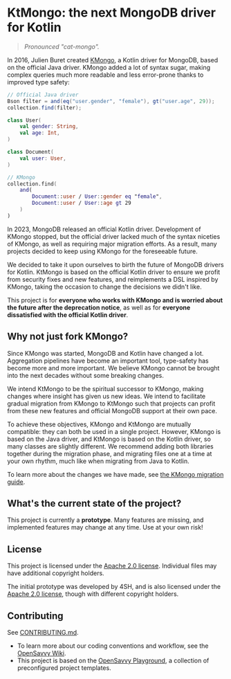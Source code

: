 # KtMongo: the next MongoDB driver for Kotlin

> _Pronounced "cat-mongo"._

In 2016, Julien Buret created [KMongo](https://litote.org/kmongo/), a Kotlin driver for MongoDB, based on the official Java driver. KMongo added a lot of syntax sugar, making complex queries much more readable and less error-prone thanks to improved type safety:
```java
// Official Java driver
Bson filter = and(eq("user.gender", "female"), gt("user.age", 29));
collection.find(filter);
```

```kotlin
class User(
	val gender: String,
	val age: Int,
)

class Document(
	val user: User,
)

// KMongo
collection.find(
	and(
		Document::user / User::gender eq "female",
		Document::user / User::age gt 29
	)
)
```

In 2023, MongoDB released an official Kotlin driver. Development of KMongo stopped, but the official driver lacked much of the syntax niceties of KMongo, as well as requiring major migration efforts. As a result, many projects decided to keep using KMongo for the foreseeable future.

We decided to take it upon ourselves to birth the future of MongoDB drivers for Kotlin. KtMongo is based on the official Kotlin driver to ensure we profit from security fixes and new features, and reimplements a DSL inspired by KMongo, taking the occasion to change the decisions we didn't like.

This project is for **everyone who works with KMongo and is worried about the future after the deprecation notice**, as well as for **everyone dissatisfied with the official Kotlin driver**.

## Why not just fork KMongo?

Since KMongo was started, MongoDB and Kotlin have changed a lot. Aggregation pipelines have become an important tool, type-safety has become more and more important. We believe KMongo cannot be brought into the next decades without some breaking changes.

We intend KtMongo to be the spiritual successor to KMongo, making changes where insight has given us new ideas. We intend to facilitate gradual migration from KMongo to KtMongo such that projects can profit from these new features and official MongoDB support at their own pace.

To achieve these objectives, KMongo and KtMongo are mutually compatible: they can both be used in a single project. However, KMongo is based on the Java driver, and KtMongo is based on the Kotlin driver, so many classes are slightly different. We recommend adding both libraries together during the migration phase, and migrating files one at a time at your own rhythm, much like when migrating from Java to Kotlin.

To learn more about the changes we have made, see [the KMongo migration guide](docs/migrate-from-kmongo).

## What's the current state of the project?

This project is currently a **prototype**. Many features are missing, and implemented features may change at any time. Use at your own risk!

## License

This project is licensed under the [Apache 2.0 license](LICENSE).
Individual files may have additional copyright holders.

The initial prototype was developed by 4SH, and is also licensed under the [Apache 2.0 license](prototype/LICENSE), though with different copyright holders.

## Contributing

See [CONTRIBUTING.md](CONTRIBUTING.md).
- To learn more about our coding conventions and workflow, see the [OpenSavvy Wiki](https://gitlab.com/opensavvy/wiki/-/blob/main/README.md#wiki).
- This project is based on the [OpenSavvy Playground](docs/playground/README.md), a collection of preconfigured project templates.
